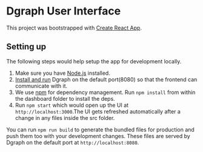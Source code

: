 # Dgraph User Interface

This project was bootstrapped with [Create React App](https://github.com/facebookincubator/create-react-app).

## Setting up

The following steps would help setup the app for development locally.

1. Make sure you have [Node.js](https://nodejs.org/en/) installed.
2. [Install and run](https://wiki.dgraph.io/Get_Started) Dgraph on the default port(8080) so that the frontend can communicate with it.
3. We use [npm](https://www.npmjs.com/) for dependency management. Run `npm install` from within the dashboard folder to install the deps.
4. Run `npm start` which would open up the UI at `http://localhost:3000`.The UI gets refreshed automatically after a change in any files inside the src folder.

You can run `npm run build` to generate the bundled files for production and push them too with your development changes. These files are served by Dgraph on the default port at `http://localhost:8080`.